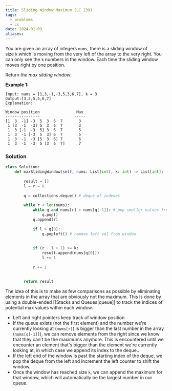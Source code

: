 ```yaml
---
title: Sliding Window Maximum (LC 239)
tags:
  - problems
  - cs
date: 2024-01-09
aliases:
---
```

You are given an array of integers `nums`, there is a sliding window of size `k` which is moving from the very left of the array to the very right. You can only see the `k` numbers in the window. Each time the sliding window moves right by one position.

Return _the max sliding window_.

**Example 1:**
```
Input: nums = [1,3,-1,-3,5,3,6,7], k = 3
Output:[3,3,5,5,6,7]
Explanation: 

Window position                Max
---------------               -----
[1  3  -1] -3  5  3  6  7       3
 1 [3  -1  -3] 5  3  6  7       3
 1  3 [-1  -3  5] 3  6  7       5
 1  3  -1 [-3  5  3] 6  7       5
 1  3  -1  -3 [5  3  6] 7       6
 1  3  -1  -3  5 [3  6  7]      7
```

### Solution
```python
class Solution:
    def maxSlidingWindow(self, nums: List[int], k: int) -> List[int]:
        
        result = []
        l = r = 0
        
        q = collections.deque() # deque of indexes
        
        while r < len(nums):
            while q and nums[r] > nums[q[-1]]: # pop smaller values from q
                q.pop()
            q.append(r)
            
            if l > q[0]:
                q.popleft() # remove left val from window
                
                
            if (r - l + 1) >= k:
                result.append(nums[q[0]])
                l += 1
                
            r += 1
            
            
        return result
```

The idea of this is to make as few comparisons as possible by eliminating elements in the array that are obviously not the maximum. This is done by using a double-ended [[Stacks and Queues|queue]] to track the indices of potential max values within each window.

- Left and right pointers keep track of window position
- If the queue exists (not the first element) and the number we're currently looking at (`nums[r]`) is bigger than the last number in the array (`nums[q[-1]]`), we can remove elements from the right since we know that they can't be the maximums anymore. This is encountered until we encounter an element that's bigger than the element we're currently looking at, in which case we append its index to the deque..
- If the left end of the window is past the starting index of the deque, we pop the deque from the left and increment the left counter to shift the window.
- Once the window has reached size `k`, we can append the maximum for that window, which will automatically be the largest number in our queue.